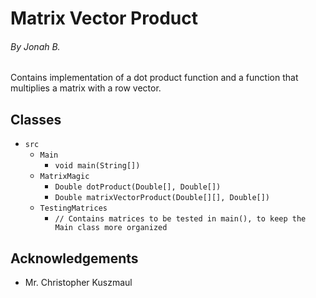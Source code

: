 # Matrix Vector Product
###### By Jonah B.

Contains implementation of a dot product function and a function that multiplies a matrix with a row vector.

## Classes
- `src`
  - `Main`
    - `void main(String[])`
  - `MatrixMagic`
    - `Double dotProduct(Double[], Double[])`
    - `Double matrixVectorProduct(Double[][], Double[])`
  - `TestingMatrices`
    - `// Contains matrices to be tested in main(), to keep the Main class more organized`

## Acknowledgements
- Mr. Christopher Kuszmaul